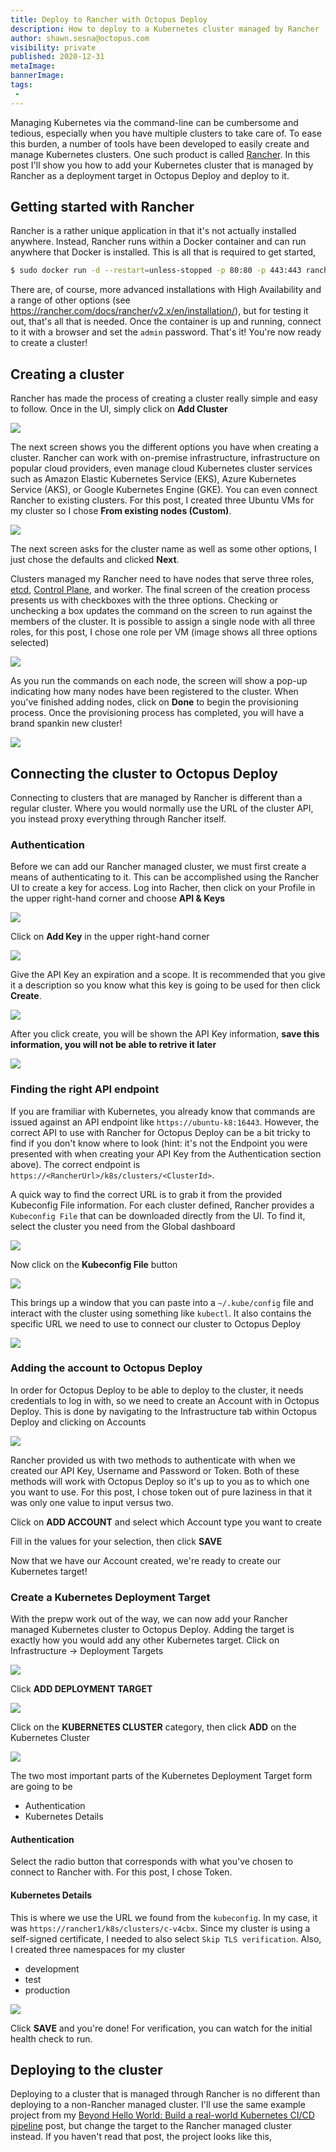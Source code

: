 ```yaml
---
title: Deploy to Rancher with Octopus Deploy
description: How to deploy to a Kubernetes cluster managed by Rancher
author: shawn.sesna@octopus.com
visibility: private
published: 2020-12-31
metaImage: 
bannerImage: 
tags:
 - 
---
```


Managing Kubernetes via the command-line can be cumbersome and tedious, especially when you have multiple clusters to take care of.  To ease this burden, a number of tools have been developed to easily create and manage Kubernetes clusters.  One such product is called [Rancher](http://www.rancher.com).  In this post I'll show you how to add your Kubernetes cluster that is managed by Rancher as a deployment target in Octopus Deploy and deploy to it.

## Getting started with Rancher
Rancher is a rather unique application in that it's not actually installed anywhere.  Instead, Rancher runs within a Docker container and can run anywhere that Docker is installed.  This is all that is required to get started, 

```bash
$ sudo docker run -d --restart=unless-stopped -p 80:80 -p 443:443 rancher/rancher
```

There are, of course, more advanced installations with High Availability and a range of other options (see https://rancher.com/docs/rancher/v2.x/en/installation/), but for testing it out, that's all that is needed.  Once the container is up and running, connect to it with a browser and set the `admin` password.  That's it!  You're now ready to create a cluster!

## Creating a cluster
Rancher has made the process of creating a cluster really simple and easy to follow.  Once in the UI, simply click on **Add Cluster**

![](rancher-add-cluster.png)

The next screen shows you the different options you have when creating a cluster.  Rancher can work with on-premise infrastructure, infrastructure on popular cloud providers, even manage cloud Kubernetes cluster services such as Amazon Elastic Kubernetes Service (EKS), Azure Kubernetes Service (AKS), or Google Kubernetes Engine (GKE).  You can even connect Rancher to existing clusters.  For this post, I created three Ubuntu VMs for my cluster so I chose **From existing nodes (Custom)**.

![](rancher-choose-cluster.png)

The next screen asks for the cluster name as well as some other options, I just chose the defaults and clicked **Next**.  

Clusters managed my Rancher need to have nodes that serve three roles, [etcd](https://rancher.com/blog/2019/2019-01-29-what-is-etcd/), [Control Plane](https://kubernetes.io/docs/concepts/), and worker.  The final screen of the creation process presents us with checkboxes with the three options.  Checking or unchecking a box updates the command on the screen to run against the members of the cluster.  It is possible to assign a single node with all three roles, for this post, I chose one role per VM (image shows all three options selected)

![](rancher-node-roles.png)

As you run the commands on each node, the screen will show a pop-up indicating how many nodes have been registered to the cluster.  When you've finished adding nodes, click on **Done** to begin the provisioning process.  Once the provisioning process has completed, you will have a brand spankin new cluster!

![](rancher-new-cluster.png)

## Connecting the cluster to Octopus Deploy
Connecting to clusters that are managed by Rancher is different than a regular cluster.  Where you would normally use the URL of the cluster API, you instead proxy everything through Rancher itself.

### Authentication
Before we can add our Rancher managed cluster, we must first create a means of authenticating to it.  This can be accomplished using the Rancher UI to create a key for access.  Log into Racher, then click on your Profile in the upper right-hand corner and choose **API & Keys**

![](rancher-keys.png)

Click on **Add Key** in the upper right-hand corner

![](rancher-add-key.png)

Give the API Key an expiration and a scope.  It is recommended that you give it a description so you know what this key is going to be used for then click **Create**.

![](rancher-new-key.png)

After you click create, you will be shown the API Key information, **save this information, you will not be able to retrive it later**

![](rancher-api-key.png)

### Finding the right API endpoint
If you are framiliar with Kubernetes, you already know that commands are issued against an API endpoint like `https://ubuntu-k8:16443`.  However, the correct API to use with Rancher for Octopus Deploy can be a bit tricky to find if you don't know where to look (hint: it's not the Endpoint you were presented with when creating your API Key from the Authentication section above).  The correct endpoint is `https://<RancherUrl>/k8s/clusters/<ClusterId>`.  

A quick way to find the correct URL is to grab it from the provided Kubeconfig File information.  For each cluster defined, Rancher provides a `Kubeconfig File` that can be downloaded directly from the UI.  To find it, select the cluster you need from the Global dashboard

![](rancher-select-cluster.png)

Now click on the **Kubeconfig File** button

![](rancher-kubeconfig-file.png)

This brings up a window that you can paste into a `~/.kube/config` file and interact with the cluster using something like `kubectl`.  It also contains the specific URL we need to use to connect our cluster to Octopus Deploy

![](rancher-cluster-url.png)

### Adding the account to Octopus Deploy
In order for Octopus Deploy to be able to deploy to the cluster, it needs credentials to log in with, so we need to create an Account with in Octopus Deploy.  This is done by navigating to the Infrastructure tab within Octopus Deploy and clicking on Accounts

![](octopus-accounts.png)

Rancher provided us with two methods to authenticate with when we created our API Key, Username and Password or Token.  Both of these methods will work with Octopus Deploy so it's up to you as to which one you want to use.  For this post, I chose token out of pure laziness in that it was only one value to input versus two.

Click on **ADD ACCOUNT** and select which Account type you want to create

Fill in the values for your selection, then click **SAVE**

Now that we have our Account created, we're ready to create our Kubernetes target!

### Create a Kubernetes Deployment Target
With the prepw work out of the way, we can now add your Rancher managed Kubernetes cluster to Octopus Deploy.  Adding the target is exactly how you would add any other Kubernetes target.  Click on Infrastructure -> Deployment Targets

![](octopus-deployment-targets.png)

Click **ADD DEPLOYMENT TARGET**

![](octopus-deployment-targets-add.png)

Click on the **KUBERNETES CLUSTER** category, then click **ADD** on the Kubernetes Cluster

![](octopus-deployment-target-kubernetes.png)

The two most important parts of the Kubernetes Deployment Target form are going to be 
- Authentication
- Kubernetes Details

#### Authentication
Select the radio button that corresponds with what you've chosen to connect to Rancher with.  For this post, I chose Token.

#### Kubernetes Details
This is where we use the URL we found from the `kubeconfig`.  In my case, it was `https://rancher1/k8s/clusters/c-v4cbx`.  Since my cluster is using a self-signed certificate, I needed to also select `Skip TLS verification`.  Also, I created three namespaces for my cluster
- development
- test
- production

![](octopus-kubernetes-target-info.png)

Click **SAVE** and you're done!  For verification, you can watch for the initial health check to run.

## Deploying to the cluster
Deploying to a cluster that is managed through Rancher is no different than deploying to a non-Rancher managed cluster.  I'll use the same example project from my [Beyond Hello World: Build a real-world Kubernetes CI/CD pipeline](https://octopus.com/blog/build-a-real-world-kubernetes-cicd-pipeline) post, but change the target to the Rancher managed cluster instead.  If you haven't read that post, the project looks like this,


